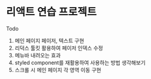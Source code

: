 <h1>리액트 연습 프로젝트</h1>

Todo
1. 메인 페이지 페이저, 텍스트 구현
2. 리덕스 툴킷 활용하여 페이저 인덱스 수정
3. 메뉴바 내려오는 효과
4. styled component를 재활용하여 사용하는 방법 생각해보기
5. 스크롤 시 메인 페이지 각 영역 이동 구현